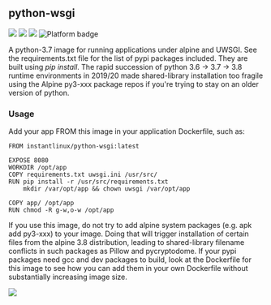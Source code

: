 ## python-wsgi
[![](https://img.shields.io/docker/v/instantlinux/python-wsgi?sort=date)](https://microbadger.com/images/instantlinux/python-wsgi "Version badge") [![](https://images.microbadger.com/badges/image/instantlinux/python-wsgi.svg)](https://microbadger.com/images/instantlinux/python-wsgi "Image badge") [![](https://images.microbadger.com/badges/commit/instantlinux/python-wsgi.svg)](https://microbadger.com/images/instantlinux/python-wsgi "Commit badge") ![](https://img.shields.io/badge/platform-amd64%20arm64%20arm%2Fv6%20arm%2Fv7-blue "Platform badge")

A python-3.7 image for running applications under alpine and UWSGI. See the requirements.txt file for the list of pypi packages included. They are built using _pip install_. The rapid succession of python 3.6 -> 3.7 -> 3.8 runtime environments in 2019/20 made shared-library installation too fragile using the Alpine py3-xxx package repos if you're trying to stay on an older version of python.

### Usage
Add your app FROM this image in your application Dockerfile, such as:
```
FROM instantlinux/python-wsgi:latest

EXPOSE 8080
WORKDIR /opt/app
COPY requirements.txt uwsgi.ini /usr/src/
RUN pip install -r /usr/src/requirements.txt
    mkdir /var/opt/app && chown uwsgi /var/opt/app

COPY app/ /opt/app
RUN chmod -R g-w,o-w /opt/app
```

If you use this image, do not try to add alpine system packages (e.g. apk add py3-xxx) to your image. Doing that will trigger installation of certain files from the alpine 3.8 distribution, leading to shared-library filename conflicts in such packages as Pillow and pycryptodome. If your pypi packages need gcc and dev packages to build, look at the Dockerfile for this image to see how you can add them in your own Dockerfile without substantially increasing image size.

[![](https://images.microbadger.com/badges/license/instantlinux/python-wsgi)](https://microbadger.com/images/instantlinux/python-wsgi "License badge")

